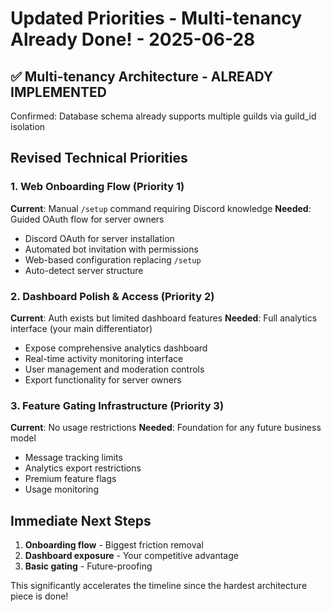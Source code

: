 # Updated Priorities - Multi-tenancy Already Done! - 2025-06-28

## ✅ Multi-tenancy Architecture - ALREADY IMPLEMENTED
Confirmed: Database schema already supports multiple guilds via guild_id isolation

## Revised Technical Priorities

### 1. **Web Onboarding Flow (Priority 1)**
**Current**: Manual `/setup` command requiring Discord knowledge
**Needed**: Guided OAuth flow for server owners
- Discord OAuth for server installation
- Automated bot invitation with permissions
- Web-based configuration replacing `/setup`
- Auto-detect server structure

### 2. **Dashboard Polish & Access (Priority 2)** 
**Current**: Auth exists but limited dashboard features
**Needed**: Full analytics interface (your main differentiator)
- Expose comprehensive analytics dashboard
- Real-time activity monitoring interface
- User management and moderation controls
- Export functionality for server owners

### 3. **Feature Gating Infrastructure (Priority 3)**
**Current**: No usage restrictions
**Needed**: Foundation for any future business model
- Message tracking limits
- Analytics export restrictions  
- Premium feature flags
- Usage monitoring

## Immediate Next Steps
1. **Onboarding flow** - Biggest friction removal
2. **Dashboard exposure** - Your competitive advantage
3. **Basic gating** - Future-proofing

This significantly accelerates the timeline since the hardest architecture piece is done!